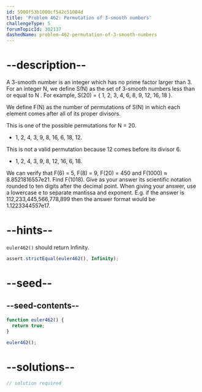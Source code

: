```yaml
---
id: 5900f53b1000cf542c51004d
title: 'Problem 462: Permutation of 3-smooth numbers'
challengeType: 5
forumTopicId: 302137
dashedName: problem-462-permutation-of-3-smooth-numbers
---
```


# --description--

<!-- TODO use MathJax -->

A 3-smooth number is an integer which has no prime factor larger than 3. For an integer N, we define S(N) as the set of 3-smooth numbers less than or equal to N . For example, S(20) = { 1, 2, 3, 4, 6, 8, 9, 12, 16, 18 }.

We define F(N) as the number of permutations of S(N) in which each element comes after all of its proper divisors.

This is one of the possible permutations for N = 20.

- 1, 2, 4, 3, 9, 8, 16, 6, 18, 12.

This is not a valid permutation because 12 comes before its divisor 6.

- 1, 2, 4, 3, 9, 8, 12, 16, 6, 18.

We can verify that F(6) = 5, F(8) = 9, F(20) = 450 and F(1000) ≈ 8.8521816557e21. Find F(1018). Give as your answer its scientific notation rounded to ten digits after the decimal point. When giving your answer, use a lowercase e to separate mantissa and exponent. E.g. if the answer is 112,233,445,566,778,899 then the answer format would be 1.1223344557e17.

# --hints--

`euler462()` should return Infinity.

```js
assert.strictEqual(euler462(), Infinity);
```

# --seed--

## --seed-contents--

```js
function euler462() {
  return true;
}

euler462();
```

# --solutions--

```js
// solution required
```
